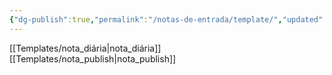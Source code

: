 ```yaml
---
{"dg-publish":true,"permalink":"/notas-de-entrada/template/","updated":"2024-02-25T13:38:22.340-03:00"}
---
```



[[Templates/nota_diária\|nota_diária]]
[[Templates/nota_publish\|nota_publish]]